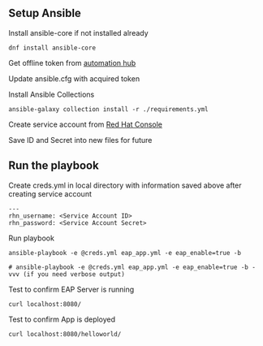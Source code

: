 ## Setup Ansible

Install ansible-core if not installed already

```
dnf install ansible-core
```

Get offline token from [automation hub](https://console.redhat.com/ansible/automation-hub/token)

Update ansible.cfg with acquired token

Install Ansible Collections 

```
ansible-galaxy collection install -r ./requirements.yml
```

Create service account from [Red Hat Console](https://console.redhat.com/application-services/service-accounts)

Save ID and Secret into new files for future

## Run the playbook

Create creds.yml in local directory with information saved above after creating service account

```
---
rhn_username: <Service Account ID>  
rhn_password: <Service Account Secret>
```

Run playbook

```
ansible-playbook -e @creds.yml eap_app.yml -e eap_enable=true -b

# ansible-playbook -e @creds.yml eap_app.yml -e eap_enable=true -b -vvv (if you need verbose output)
```

Test to confirm EAP Server is running

```
curl localhost:8080/
```

Test to confirm App is deployed

```
curl localhost:8080/helloworld/
```
